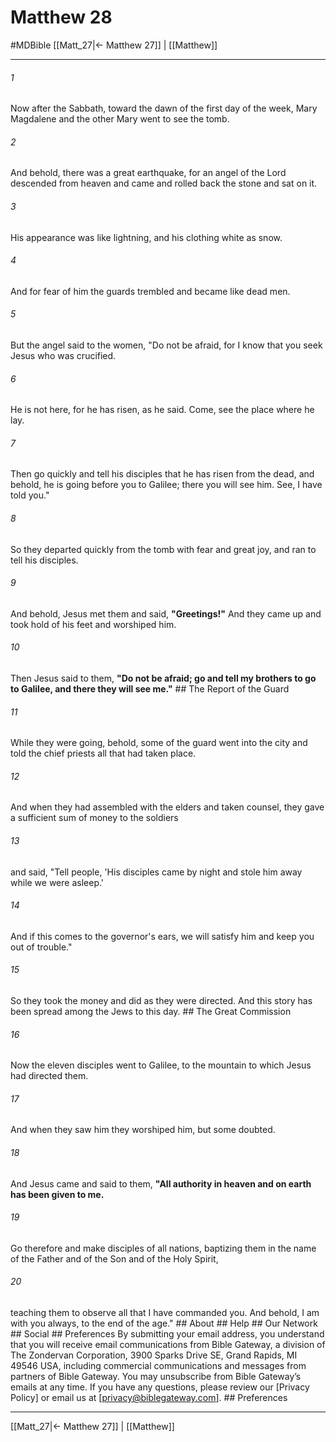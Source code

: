 # Matthew 28
#MDBible
[[Matt_27|← Matthew 27]] | [[Matthew]]

***


###### 1 
Now after the Sabbath, toward the dawn of the first day of the week, Mary Magdalene and the other Mary went to see the tomb. 

###### 2 
And behold, there was a great earthquake, for an angel of the Lord descended from heaven and came and rolled back the stone and sat on it. 

###### 3 
His appearance was like lightning, and his clothing white as snow. 

###### 4 
And for fear of him the guards trembled and became like dead men. 

###### 5 
But the angel said to the women, "Do not be afraid, for I know that you seek Jesus who was crucified. 

###### 6 
He is not here, for he has risen, as he said. Come, see the place where he lay. 

###### 7 
Then go quickly and tell his disciples that he has risen from the dead, and behold, he is going before you to Galilee; there you will see him. See, I have told you." 

###### 8 
So they departed quickly from the tomb with fear and great joy, and ran to tell his disciples. 

###### 9 
And behold, Jesus met them and said, **"Greetings!"** And they came up and took hold of his feet and worshiped him. 

###### 10 
Then Jesus said to them, **"Do not be afraid; go and tell my brothers to go to Galilee, and there they will see me."** ## The Report of the Guard 

###### 11 
While they were going, behold, some of the guard went into the city and told the chief priests all that had taken place. 

###### 12 
And when they had assembled with the elders and taken counsel, they gave a sufficient sum of money to the soldiers 

###### 13 
and said, "Tell people, 'His disciples came by night and stole him away while we were asleep.' 

###### 14 
And if this comes to the governor's ears, we will satisfy him and keep you out of trouble." 

###### 15 
So they took the money and did as they were directed. And this story has been spread among the Jews to this day. ## The Great Commission 

###### 16 
Now the eleven disciples went to Galilee, to the mountain to which Jesus had directed them. 

###### 17 
And when they saw him they worshiped him, but some doubted. 

###### 18 
And Jesus came and said to them, **"All authority in heaven and on earth has been given to me.** 

###### 19 
Go therefore and make disciples of all nations, baptizing them in the name of the Father and of the Son and of the Holy Spirit, 

###### 20 
teaching them to observe all that I have commanded you. And behold, I am with you always, to the end of the age." ## About ## Help ## Our Network ## Social ## Preferences By submitting your email address, you understand that you will receive email communications from Bible Gateway, a division of The Zondervan Corporation, 3900 Sparks Drive SE, Grand Rapids, MI 49546 USA, including commercial communications and messages from partners of Bible Gateway. You may unsubscribe from Bible Gateway&rsquo;s emails at any time. If you have any questions, please review our [Privacy Policy] or email us at [privacy@biblegateway.com]. ## Preferences

***

[[Matt_27|← Matthew 27]] | [[Matthew]]
